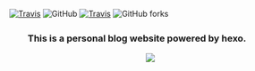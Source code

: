 
[![Travis](https://img.shields.io/badge/build-passing-green.svg)](https://travis-ci.org/)
![GitHub](https://img.shields.io/github/license/mashape/apistatus.svg)
[![Travis](https://img.shields.io/badge/blog-antFaiz5z-blue.svg)](https://antfaiz5z.github.io)
![GitHub forks](https://img.shields.io/github/forks/badges/shields.svg?label=Fork&style=social)

### 　　This is a personal blog website powered by hexo.

<div align="center">

![](http://osxg0gzju.bkt.clouddn.com/avatar2.png?imageView2/2/w/200/h/200/q/100|imageslim )

</div>
